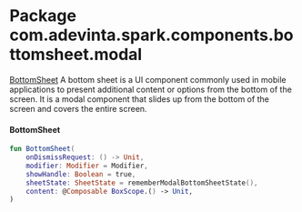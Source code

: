 # Package com.adevinta.spark.components.bottomsheet.modal

[BottomSheet](https://spark.adevinta.com/1186e1705/p/67d41e-bottom-sheet/b/02056b)
A bottom sheet is a UI component commonly used in mobile applications to present additional content
or options from the bottom of the screen.
It is a modal component that slides up from the bottom of the screen and covers the entire screen.

#### BottomSheet

```kotlin
fun BottomSheet(
    onDismissRequest: () -> Unit,
    modifier: Modifier = Modifier,
    showHandle: Boolean = true,
    sheetState: SheetState = rememberModalBottomSheetState(),
    content: @Composable BoxScope.() -> Unit,
)
```
